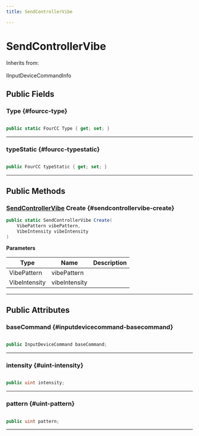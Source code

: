 ```yaml
---
title: SendControllerVibe

---
```


# SendControllerVibe







Inherits from: <br></br>IInputDeviceCommandInfo




## Public Fields

### Type {#fourcc-type}

```csharp

public static FourCC Type { get; set; }

```






-----------

### typeStatic {#fourcc-typestatic}

```csharp

public FourCC typeStatic { get; set; }

```






-----------

## Public Methods

### [SendControllerVibe](/versioned_docs/version-14-Jun-2023/unity-api/api/UnityEngine.XR.MagicLeap/InputSubsystem/Extensions/DeviceCommands/UnityEngine.XR.MagicLeap.InputSubsystem.Extensions.DeviceCommands.SendControllerVibe.md) Create {#sendcontrollervibe-create}

```csharp
public static SendControllerVibe Create(
    VibePattern vibePattern,
    VibeIntensity vibeIntensity
)
```


**Parameters**

| Type | Name  | Description  | 
|--|--|--|
| VibePattern |vibePattern||
| VibeIntensity |vibeIntensity||






-----------

## Public Attributes

### baseCommand {#inputdevicecommand-basecommand}

```csharp

public InputDeviceCommand baseCommand;

```






-----------

### intensity {#uint-intensity}

```csharp

public uint intensity;

```






-----------

### pattern {#uint-pattern}

```csharp

public uint pattern;

```






-----------

